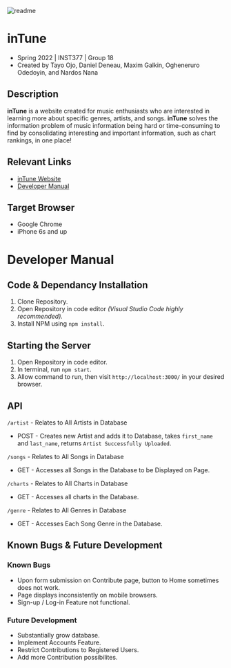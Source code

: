 ![readme](https://user-images.githubusercontent.com/54911634/167470570-c607dd94-5dd8-439d-8c0a-edc4f1153368.png)
# inTune
- Spring 2022 | INST377 | Group 18
- Created by Tayo Ojo, Daniel Deneau, Maxim Galkin, Ogheneruro Odedoyin, and Nardos Nana

## Description
**inTune** is a website created for music enthusiasts who are interested in learning more about specific genres, artists, and songs. **inTune** solves the information problem of music information being hard or time-consuming to find by consolidating interesting and important information, such as chart rankings, in one place!

## Relevant Links
- [inTune Website](https://group18-final-inst377sp2021.herokuapp.com/)
- [Developer Manual](#Developer-Manual)


## Target Browser
- Google Chrome
- iPhone 6s and up

# Developer Manual

## Code & Dependancy Installation
1. Clone Repository.
2. Open Repository in code editor *(Visual Studio Code highly recommended).*
3. Install NPM using ```npm install```.

## Starting the Server
1. Open Repository in code editor.
2. In terminal, run ```npm start```.
3. Allow command to run, then visit ```http://localhost:3000/``` in your desired browser.

## API 

```/artist``` - Relates to All Artists in Database
- POST - Creates new Artist and adds it to Database, takes ```first_name``` and ```last_name```, returns ```Artist Successfully Uploaded```.

```/songs``` - Relates to All Songs in Database
- GET - Accesses all Songs in the Database to be Displayed on Page.

```/charts``` - Relates to All Charts in Database
- GET - Accesses all charts in the Database.

```/genre``` - Relates to All Genres in Database
- GET - Accesses Each Song Genre in the Database.

## Known Bugs & Future Development
### Known Bugs
- Upon form submission on Contribute page, button to Home sometimes does not work.
- Page displays inconsistently on mobile browsers.
- Sign-up / Log-in Feature not functional.


### Future Development
- Substantially grow database.
- Implement Accounts Feature.
- Restrict Contributions to Registered Users.
- Add more Contribution possibilites.
